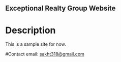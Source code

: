 Exceptional Realty Group Website
---

# Description

This is a sample site for now.

#Contact
email: sakht318@gmail.com
